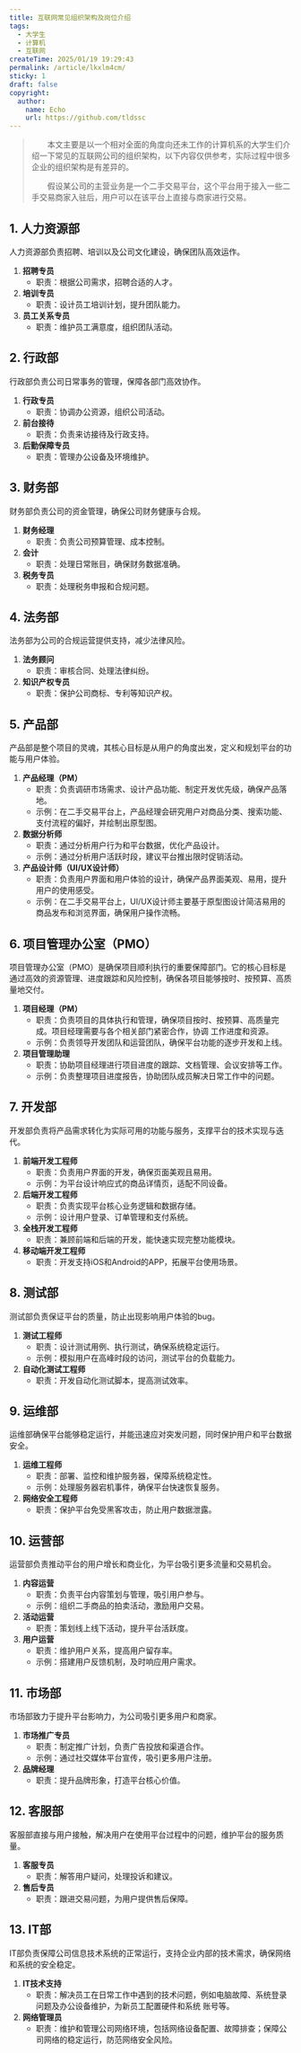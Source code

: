 ```yaml
---
title: 互联网常见组织架构及岗位介绍
tags:
  - 大学生
  - 计算机
  - 互联网
createTime: 2025/01/19 19:29:43
permalink: /article/lkxlm4cm/
sticky: 1
draft: false
copyright:
  author:
    name: Echo
    url: https://github.com/tldssc
---
```


> <p style="text-indent: 2em;">本文主要是以一个相对全面的角度向还未工作的计算机系的大学生们介绍一下常见的互联网公司的组织架构，以下内容仅供参考，实际过程中很多企业的组织架构是有差异的。</p>
> <p style="text-indent: 2em;">假设某公司的主营业务是一个二手交易平台，这个平台用于接入一些二手交易商家入驻后，用户可以在该平台上直接与商家进行交易。</p>

## 1. 人力资源部

人力资源部负责招聘、培训以及公司文化建设，确保团队高效运作。

1. **招聘专员**
    - 职责：根据公司需求，招聘合适的人才。
2. **培训专员**
    - 职责：设计员工培训计划，提升团队能力。
3. **员工关系专员**
    - 职责：维护员工满意度，组织团队活动。

## 2. 行政部

行政部负责公司日常事务的管理，保障各部门高效协作。

1. **行政专员**
    - 职责：协调办公资源，组织公司活动。
2. **前台接待**
    - 职责：负责来访接待及行政支持。
3. **后勤保障专员**
    - 职责：管理办公设备及环境维护。

## 3. 财务部

财务部负责公司的资金管理，确保公司财务健康与合规。

1. **财务经理**
    - 职责：负责公司预算管理、成本控制。
2. **会计**
    - 职责：处理日常账目，确保财务数据准确。
3. **税务专员**
    - 职责：处理税务申报和合规问题。

## 4. 法务部

法务部为公司的合规运营提供支持，减少法律风险。

1. **法务顾问**
    - 职责：审核合同、处理法律纠纷。
2. **知识产权专员**
    - 职责：保护公司商标、专利等知识产权。

## 5. 产品部

产品部是整个项目的灵魂，其核心目标是从用户的角度出发，定义和规划平台的功能与用户体验。

1. **产品经理（PM）**
    - 职责：负责调研市场需求、设计产品功能、制定开发优先级，确保产品落地。
    - 示例：在二手交易平台上，产品经理会研究用户对商品分类、搜索功能、支付流程的偏好，并绘制出原型图。
2. **数据分析师**
    - 职责：通过分析用户行为和平台数据，优化产品设计。
    - 示例：通过分析用户活跃时段，建议平台推出限时促销活动。
3. **产品设计师（UI/UX设计师）**
    - 职责：负责用户界面和用户体验的设计，确保产品界面美观、易用，提升用户的使用感受。
    - 示例：在二手交易平台上，UI/UX设计师主要基于原型图设计简洁易用的商品发布和浏览界面，确保用户操作流畅。

## 6. 项目管理办公室（PMO）

项目管理办公室（PMO）是确保项目顺利执行的重要保障部门。它的核心目标是通过高效的资源管理、进度跟踪和风险控制，确保各项目能够按时、按预算、高质量地交付。

1. **项目经理（PM）**
    - 职责：负责项目的具体执行和管理，确保项目按时、按预算、高质量完成。项目经理需要与各个相关部门紧密合作，协调	 工作进度和资源。
    - 示例：负责领导开发团队和运营团队，确保平台功能的逐步开发和上线。
2. **项目管理助理**
    - 职责：协助项目经理进行项目进度的跟踪、文档管理、会议安排等工作。
    - 示例：负责整理项目进度报告，协助团队成员解决日常工作中的问题。

## 7. 开发部

开发部负责将产品需求转化为实际可用的功能与服务，支撑平台的技术实现与迭代。

1. **前端开发工程师**
    - 职责：负责用户界面的开发，确保页面美观且易用。
    - 示例：为平台设计响应式的商品详情页，适配不同设备。
2. **后端开发工程师**
    - 职责：负责实现平台核心业务逻辑和数据存储。
    - 示例：设计用户登录、订单管理和支付系统。
3. **全栈开发工程师**
    - 职责：兼顾前端和后端的开发，能快速实现完整功能模块。
4. **移动端开发工程师**
    - 职责：开发支持iOS和Android的APP，拓展平台使用场景。

## 8. 测试部

测试部负责保证平台的质量，防止出现影响用户体验的bug。

1. **测试工程师**
    - 职责：设计测试用例、执行测试，确保系统稳定运行。
    - 示例：模拟用户在高峰时段的访问，测试平台的负载能力。
2. **自动化测试工程师**
    - 职责：开发自动化测试脚本，提高测试效率。

## 9. 运维部

运维部确保平台能够稳定运行，并能迅速应对突发问题，同时保护用户和平台数据安全。

1. **运维工程师**
    - 职责：部署、监控和维护服务器，保障系统稳定性。
    - 示例：处理服务器宕机事件，确保平台快速恢复服务。
2. **网络安全工程师**
    - 职责：保护平台免受黑客攻击，防止用户数据泄露。

## 10. 运营部

运营部负责推动平台的用户增长和商业化，为平台吸引更多流量和交易机会。

1. **内容运营**
    - 职责：负责平台内容策划与管理，吸引用户参与。
    - 示例：组织二手商品的拍卖活动，激励用户交易。
2. **活动运营**
    - 职责：策划线上线下活动，提升平台活跃度。
3. **用户运营**
    - 职责：维护用户关系，提高用户留存率。
    - 示例：搭建用户反馈机制，及时响应用户需求。

## 11. 市场部

市场部致力于提升平台影响力，为公司吸引更多用户和商家。

1. **市场推广专员**
    - 职责：制定推广计划，负责广告投放和渠道合作。
    - 示例：通过社交媒体平台宣传，吸引更多用户注册。
2. **品牌经理**
    - 职责：提升品牌形象，打造平台核心价值。

## 12. 客服部

客服部直接与用户接触，解决用户在使用平台过程中的问题，维护平台的服务质量。

1. **客服专员**
    - 职责：解答用户疑问，处理投诉和建议。
2. **售后专员**
    - 职责：跟进交易问题，为用户提供售后保障。

## 13. IT部

IT部负责保障公司信息技术系统的正常运行，支持企业内部的技术需求，确保网络和系统的安全稳定。

1. **IT技术支持**
    - 职责：解决员工在日常工作中遇到的技术问题，例如电脑故障、系统登录问题及办公设备维护，为新员工配置硬件和系统	 账号等。
2. **网络管理员**
    - 职责：维护和管理公司网络环境，包括网络设备配置、故障排查；保障公司网络的稳定运行，防范网络安全风险。
